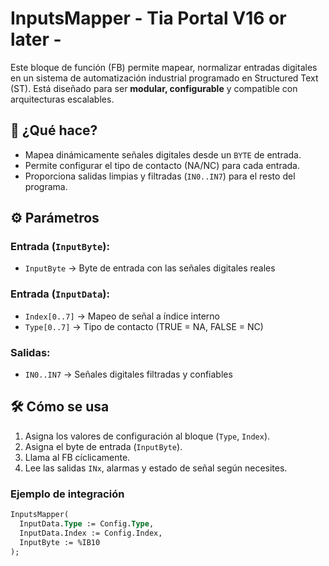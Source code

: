 # InputsMapper - Tia Portal V16 or later -

Este bloque de función (FB) permite mapear, normalizar entradas digitales en un sistema de automatización industrial programado en Structured Text (ST). Está diseñado para ser **modular, configurable** y compatible con arquitecturas escalables.

## 🧩 ¿Qué hace?

- Mapea dinámicamente señales digitales desde un `BYTE` de entrada.
- Permite configurar el tipo de contacto (NA/NC) para cada entrada.
- Proporciona salidas limpias y filtradas (`IN0..IN7`) para el resto del programa.

## ⚙️ Parámetros

### Entrada (`InputByte`):
- `InputByte` → Byte de entrada con las señales digitales reales

### Entrada (`InputData`):
- `Index[0..7]` → Mapeo de señal a índice interno
- `Type[0..7]`  → Tipo de contacto (TRUE = NA, FALSE = NC)

### Salidas:
- `IN0..IN7` → Señales digitales filtradas y confiables

## 🛠️ Cómo se usa

1. Asigna los valores de configuración al bloque (`Type`, `Index`).
2. Asigna el byte de entrada (`InputByte`).
3. Llama al FB cíclicamente.
4. Lee las salidas `INx`, alarmas y estado de señal según necesites.

### Ejemplo de integración
```pascal
InputsMapper(
  InputData.Type := Config.Type,
  InputData.Index := Config.Index,
  InputByte := %IB10
);
